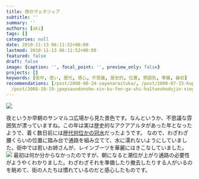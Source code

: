 ```yaml
---
title: 夜のヴェネツィア
subtitle: ''
summary: ''
authors: [aki]
tags: []
categories: null
date: 2010-11-13 06:11:52+00:00
lastmod: 2010-11-13 06:11:52+00:00
featured: false
draft: false
image: {caption: '', focal_point: '', preview_only: false}
projects: []
keywords: [街中, 若い, 歴代, 感心, 不思議, 歴史的, 位置, 雰囲気, 準備, 最初]
recommendations: [/post/2008-08-24-sayonaraituka/, /post/2008-07-15-kupidonoe-xi-hong-yu-oisiikohinoru-refang-meng-noatosaki/,
  /post/2008-10-19-jpopsaundonohe-xin-bu-fen-ga-shi-ha1tunokodojin-xing-dechu-lai-teita/]
---
```

![](https://lh6.ggpht.com/_fY4jPztBNxw/TN4m-vk9IWI/AAAAAAAAAkM/FBrhsjGXKUY/s400/DSCF6149.JPG)

夜というか早朝のサンマルコ広場から見た景色です。なんというか、不思議な雰囲気が漂っていますね。この年は実は歴史的なアクアアルタがあった年となったようで、着く数日前には[歴代何位かの冠水](http://www.afpbb.com/article/disaster-accidents-crime/disaster/2677858/5080469)だったようです。
なので、わざわざ腰くらいの位置に踏み台で通路を組み立てて、水に濡れないようにしていました。街中では若いお姉さんが、レインブーツを華麗にはきこなしていました。
![](https://lh4.ggpht.com/_fY4jPztBNxw/TN4qOkM3ExI/AAAAAAAAAkU/pJddtSTi1ec/s400/DSCF6024.JPG)
最初は何か分からなかったのですが、朝になると潮位が上がり通路の必要性がようやくわかりました。わざわざそれを準備したり撤去したりする人がいるのを眺めて、街の人たちは慣れているのだと感心したものです。


